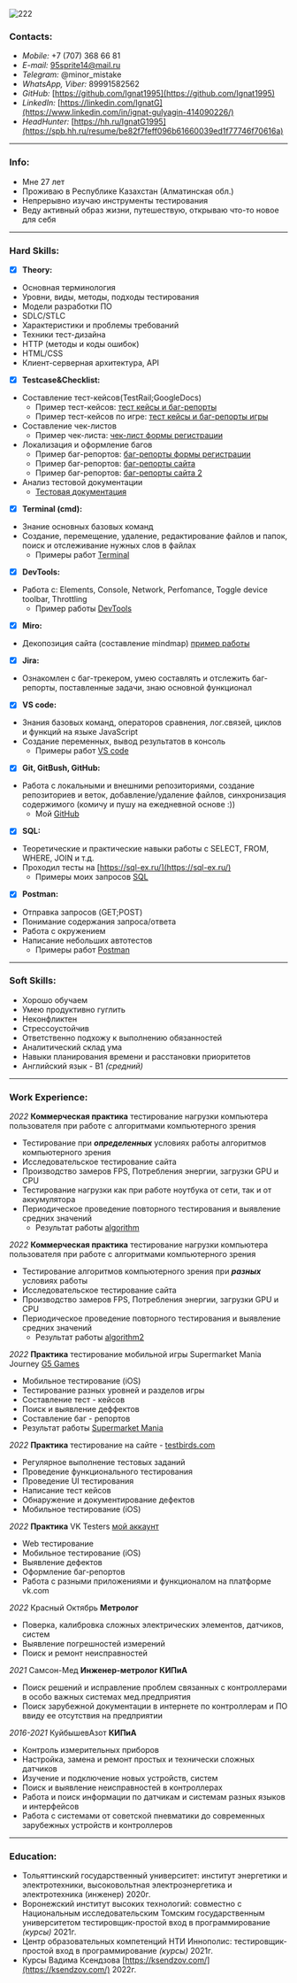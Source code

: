    ![222](https://user-images.githubusercontent.com/116075812/200736930-4f2e34e1-045f-49bf-b153-1a4d0103a82a.png)

### Contacts:                                      

- *Mobile:* +7 (707) 368 66 81                                                   
- *E-mail:* 95sprite14@mail.ru                                 
- *Telegram:* @minor_mistake
- *WhatsApp, Viber:* 89991582562
- *GitHub:* [https://github.com/Ignat1995](https://github.com/Ignat1995) 
- *LinkedIn:* [https://linkedin.com/IgnatG](https://www.linkedin.com/in/ignat-gulyagin-414090226/)
- *HeadHunter:* [https://hh.ru/IgnatG1995](https://spb.hh.ru/resume/be82f7feff096b61660039ed1f77746f70616a)

---

### Info:
- Мне 27 лет
- Проживаю в Республике Казахстан (Алматинская обл.)
- Непрерывно изучаю инструменты тестирования
- Веду активный образ жизни, путешествую, открываю что-то новое для себя

---

### Hard Skills:
- [x] **Theory:**
- Основная терминология 
- Уровни, виды, методы, подходы тестирования
- Модели разработки ПО
- SDLC/STLC
- Характеристики и проблемы требований
- Техники тест-дизайна
- HTTP (методы и коды ошибок)
- HTML/CSS
- Клиент-серверная архитектура, API 

- [x] **Testcase&Checklist:**
- Составление тест-кейсов(TestRail;GoogleDocs)
  - Пример тест-кейсов: [тест кейсы и баг-репорты](https://docs.google.com/spreadsheets/d/1pREPjtdDtNXB-LLr9hpVTsbWP8frbFp_e21R-rZiIYc/edit#gid=0)
  - Пример тест-кейсов по игре: [тест кейсы и баг-репорты игры](https://docs.google.com/spreadsheets/d/1ZOovpRg4aJGmDjwb-ftK6K3lMAHWsnDL3zdCJcev4M8/edit#gid=0)
- Составление чек-листов
  - Пример чек-листа: [чек-лист формы регистрации](https://docs.google.com/spreadsheets/d/1mYV1ti2Fw7lQYTqO0oiKyAfg9qxLwm0aevDk0C9kxSo/edit#gid=0)
- Локализация и оформление багов
  - Пример баг-репортов: [баг-репорты формы регистрации](https://docs.google.com/spreadsheets/d/1mYV1ti2Fw7lQYTqO0oiKyAfg9qxLwm0aevDk0C9kxSo/edit#gid=753364274)
  - Пример баг-репортов: [баг-репорты сайта](https://docs.google.com/spreadsheets/d/1gwvGNLBZVrIEHtYX-UetigUPS3yTfBANpb38g8g-WXA/edit#gid=0)
  - Пример баг-репортов: [баг-репорты сайта 2](https://docs.google.com/spreadsheets/d/1MKMkW9wFRvauZINk-K2sujhndt4JNEcJaJJGCJ06jqM/edit#gid=0)
- Анализ тестовой документации
  - [Тестовая документация](https://docs.google.com/document/d/1jGF0tq0qTNDjJHcJM9VDKCMQIVS7e66vuE1ftSDAY3c/edit)
- [x] **Terminal (cmd):**
- Знание основных базовых команд
- Создание, перемещение, удаление, редактирование файлов и папок, поиск и отслеживание нужных слов в файлах
  - Примеры работ [Terminal](https://github.com/Ignat1995/Terminal)
- [x] **DevTools:**
- Работа с: Elements, Console, Network, Perfomance, Toggle device toolbar, Throttling
  - Пример работы [DevTools](https://drive.google.com/file/d/1SmIpi_lejTiITKR8fO5pbEqE3LtzAYbY/view?usp=sharing)
 
- [x] **Miro:**
- Декопозиция сайта (составление mindmap) [пример работы](https://drive.google.com/file/d/117H3i5yWS2pNNsyYBocC0O7b2I8ZUCZn/view?usp=sharing)

- [x] **Jira:**
- Ознакомлен с баг-трекером, умею составлять и отслежить баг-репорты, поставленные задачи, знаю основной функционал

- [x] **VS code:** 
- Знания базовых команд, операторов сравнения, лог.связей, циклов и функций на языке JavaScript
- Создание переменных, вывод результатов в консоль
  - Примеры работ [VS code](https://github.com/Ignat1995/JS-code)
- [x] **Git, GitBush, GitHub:**
- Работа с локальными и внешними репозиториями, создание репозиториев и веток, добавление/удаление файлов, синхронизация содержимого (комичу и пушу на ежедневной основе :))
  - Мой [GitHub](https://github.com/Ignat1995)
- [x] **SQL:**
- Теоретические и практические навыки работы с SELECT, FROM, WHERE, JOIN и т.д.
- Проходил тесты на [https://sql-ex.ru/](https://sql-ex.ru/)
  - Примеры моих запросов [SQL](https://docs.google.com/spreadsheets/d/1ChpphQoKn7e6SGdO7j6_WwY_SONM7A4rSzohOop9ZwA/edit#gid=0) 
- [x] **Postman:**
- Отправка запросов (GET;POST)
- Понимание содержания запроса/ответа
- Работа с окружением
- Написание небольших автотестов 
  - Примеры работ [Postman](https://github.com/Ignat1995/Postman)

---

### Soft Skills:
- Хорошо обучаем
- Умею продуктивно гуглить
- Неконфликтен
- Стрессоустойчив
- Ответственно подхожу к выполнению обязанностей
- Аналитический склад ума
- Навыки планирования времени и расстановки приоритетов
- Английский язык - В1 *(средний)*

---

### Work Experience:
*2022* **Коммерческая практика** тестирование нагрузки компьютера пользователя при работе с алгоритмами компьютерного зрения
- Тестирование при ***определенных*** условиях работы алгоритмов компьютерного зрения
- Исследовательское тестирование сайта
- Производство замеров FPS, Потребления энергии, загрузки GPU и CPU
- Тестирование нагрузки как при работе ноутбука от сети, так и от аккумулятора
- Периодическое проведение повторного тестирования и выявление средних значений
  - Результат работы [algorithm](https://docs.google.com/spreadsheets/d/1cvWnHApprr_P4RQPBaNLBxPNzuO9eXqwAuaN2oDIMhw/edit#gid=0)
  
*2022* **Коммерческая практика** тестирование нагрузки компьютера пользователя при работе с алгоритмами компьютерного зрения 
- Тестирование алгоритмов компьютерного зрения при ***разных*** условиях работы
- Исследовательское тестирование сайта
- Производство замеров FPS, Потребления энергии, загрузки GPU и CPU
- Периодическое проведение повторного тестирования и выявление средних значений
  - Результат работы [algorithm2](https://docs.google.com/spreadsheets/d/1L2Ej2A62f-ro8DHGO7wFsUCxF_Wjk2IWhKy9lwNBKUA/edit#gid=0)
  
*2022* **Практика** тестирование мобильной игры Supermarket Mania Journey [G5 Games](https://www.g5e.com/ru/games/supermarket-mania-journey)
- Мобильное тестирование (iOS)
- Тестирование разных уровней и разделов игры
- Составление тест - кейсов
- Поиск и выявление деффектов
- Составление баг - репортов
- Результат работы [Supermarket Mania](https://docs.google.com/spreadsheets/d/1ZOovpRg4aJGmDjwb-ftK6K3lMAHWsnDL3zdCJcev4M8/edit#gid=0)

*2022* **Практика** тестирование на cайте - [testbirds.com](https://nest.testbirds.com/dashboard)
- Регулярное выполнение тестовых заданий
- Проведение функционального тестирования
- Проведение UI тестирования
- Написание тест кейсов
- Обнаружение и документирование  дефектов
- Мобильное тестирование (iOS)

*2022* **Практика** VK Testers [мой аккаунт](https://vk.com/bugs?act=reporter&id=78378273)
- Web тестирование
- Мобильное тестирование (iOS)
- Выявление дефектов
- Оформление баг-репортов
- Работа с разными приложениями и функционалом на платформе vk.com


*2022* Красный Октябрь **Метролог**
- Поверка, калибровка сложных электрических элементов, датчиков, систем 
- Выявление погрешностей измерений
- Поиск и ремонт неисправностей

*2021* Самсон-Мед **Инженер-метролог КИПиА**
- Поиск решений и исправление проблем связанных с контроллерами в особо важных системах мед.предприятия
- Поиск зарубежной документации в интернете по контроллерам и ПО ввиду ее отсутствия на предприятии

*2016-2021* КуйбышевАзот **КИПиА**
- Контроль измерительных приборов
- Настройка, замена и ремонт простых и технически сложных датчиков
- Изучение и подключение новых устройств, систем
- Поиск и выявление неисправностей в контроллерах
- Работа и поиск информации по датчикам и системам разных языков и интерфейсов 
- Работа с системами от советской пневматики до современных зарубежных устройств и контроллеров









---

### Education:
- Тольяттинский государственный университет:
институт энергетики и электротехники, высоковольтная электроэнергетика и электротехника
(инженер) 2020г.
- Воронежский институт высоких технологий:
совместно с Национальным исследовательским Томским государственным университетом тестировщик-простой вход в программирование *(курсы)* 2021г.
- Центр образовательных компетенций НТИ
Иннополис: тестировщик-простой вход в программирование *(курсы)* 2021г.
- Курсы Вадима Ксендзова [https://ksendzov.com/](https://ksendzov.com/) 2022г.








